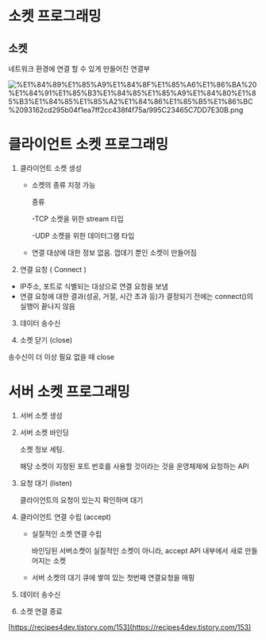 # 소켓 프로그래밍

## 소켓

네트워크 환경에 연결 할 수 있게 만들어진 연결부 

![%E1%84%89%E1%85%A9%E1%84%8F%E1%85%A6%E1%86%BA%20%E1%84%91%E1%85%B3%E1%84%85%E1%85%A9%E1%84%80%E1%85%B3%E1%84%85%E1%85%A2%E1%84%86%E1%85%B5%E1%86%BC%2093162cd295b04f1ea7ff2cc438f4f75a/995C23465C7DD7E30B.png](%E1%84%89%E1%85%A9%E1%84%8F%E1%85%A6%E1%86%BA%20%E1%84%91%E1%85%B3%E1%84%85%E1%85%A9%E1%84%80%E1%85%B3%E1%84%85%E1%85%A2%E1%84%86%E1%85%B5%E1%86%BC%2093162cd295b04f1ea7ff2cc438f4f75a/995C23465C7DD7E30B.png)

# 클라이언트 소켓 프로그래밍

1. 클라이언트 소켓 생성
    - 소켓의 종류 지정 가능

        종류 

        -TCP 소켓을 위한 stream 타입

        -UDP 소켓을 위한 데이터그램 타입 

    - 연결 대상에 대한 정보 없음. 껍데기 뿐인 소켓이 만들어짐
2. 연결 요청 ( Connect )
- IP주소, 포트로 식별되는 대상으로 연결 요청을 보냄
- 연결 요청에 대한 결과(성공, 거절, 시간 초과 등)가 결정되기 전에는 connect()의 실행이 끝나지 않음

3. 데이터 송수신 

4. 소켓 닫기 (close)

송수신이 더 이상 필요 없을 때 close 

# 서버 소켓 프로그래밍

1. 서버 소켓 생성 
2. 서버 소켓 바인딩

    소켓 정보 세팅.

    해당 소켓이 지정된 포트 번호를 사용할 것이라는 것을 운영체제에 요청하는 API 

3. 요청 대기 (listen)

    클라이언트의 요청이 있는지 확인하며 대기 

4. 클라이언트 연결 수립 (accept)
    - 실질적인 소켓 연결 수립

        바인딩된 서버소켓이 실질적인 소켓이 아니라, accept API 내부에서 새로 만들어지는 소켓 

    - 서버 소켓의 대기 큐에 쌓여 있는 첫번째 연결요청을 매핑

5. 데이터 송수신

6. 소켓 연결 종료 

[https://recipes4dev.tistory.com/153](https://recipes4dev.tistory.com/153)